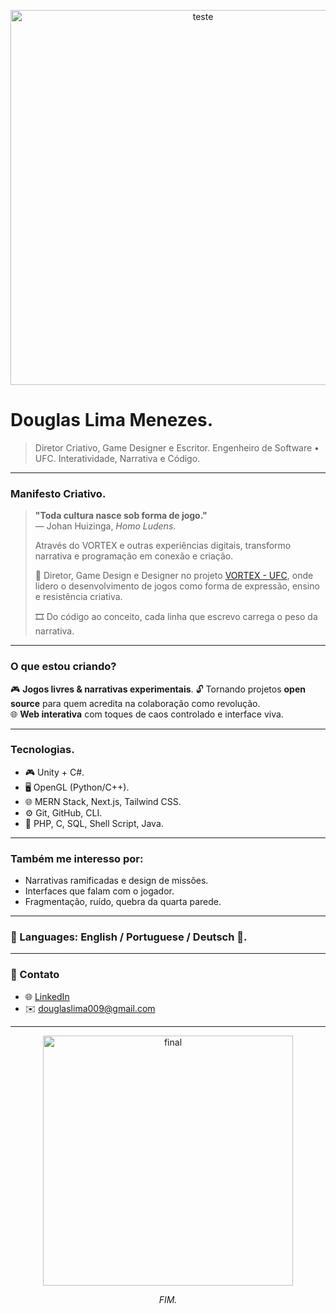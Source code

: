 <p align="center">
<img src="https://66.media.tumblr.com/tumblr_li3y8asQMH1qcb5cmo1_500.jpg" width="600px" alt="teste">
</p>

# Douglas Lima Menezes.

> Diretor Criativo, Game Designer e Escritor.
> Engenheiro de Software • UFC.
> Interatividade, Narrativa e Código.

---

### Manifesto Criativo.

> **"Toda cultura nasce sob forma de jogo."**  
> — Johan Huizinga, *Homo Ludens*.
>  
> Através do VORTEX e outras experiências digitais, transformo narrativa e programação em conexão e criação.
>  
> 👤 Diretor, Game Design e Designer no projeto [VORTEX - UFC](instagram.com/vortexufc), onde lidero o desenvolvimento de jogos como forma de expressão, ensino e resistência criativa.
>  
> 🎞️ Do código ao conceito, cada linha que escrevo carrega o peso da narrativa.

---

### O que estou criando?

🎮 **Jogos livres & narrativas experimentais**.
🔓 Tornando projetos **open source** para quem acredita na colaboração como revolução.  
🌐 **Web interativa** com toques de caos controlado e interface viva.

---

### Tecnologias.

- 🎮 Unity + C#.
- 🖥️ OpenGL (Python/C++).
- 🌐 MERN Stack, Next.js, Tailwind CSS.
- ⚙️ Git, GitHub, CLI.
- 💬 PHP, C, SQL, Shell Script, Java.

---

### Também me interesso por:

- Narrativas ramificadas e design de missões.
- Interfaces que falam com o jogador.
- Fragmentação, ruído, quebra da quarta parede.

---

### 💬 Languages: English / Portuguese / Deutsch 💬.

---

### 📡 Contato

- 🌐 [LinkedIn](https://www.linkedin.com/in/douglaslima0451)
- ✉️ douglaslima009@gmail.com

---

<p align="center">
  <img src="https://66.media.tumblr.com/8b00b452c3d18997a344a720a8f7930b/c5d9ea014cc853ad-da/s500x750/e4b012c0cc0a0ea5f27fac0ca71e9208795782f6.jpg" width="400px" alt="final">
</p>

<p align="center"><i>FIM.</i></p>
